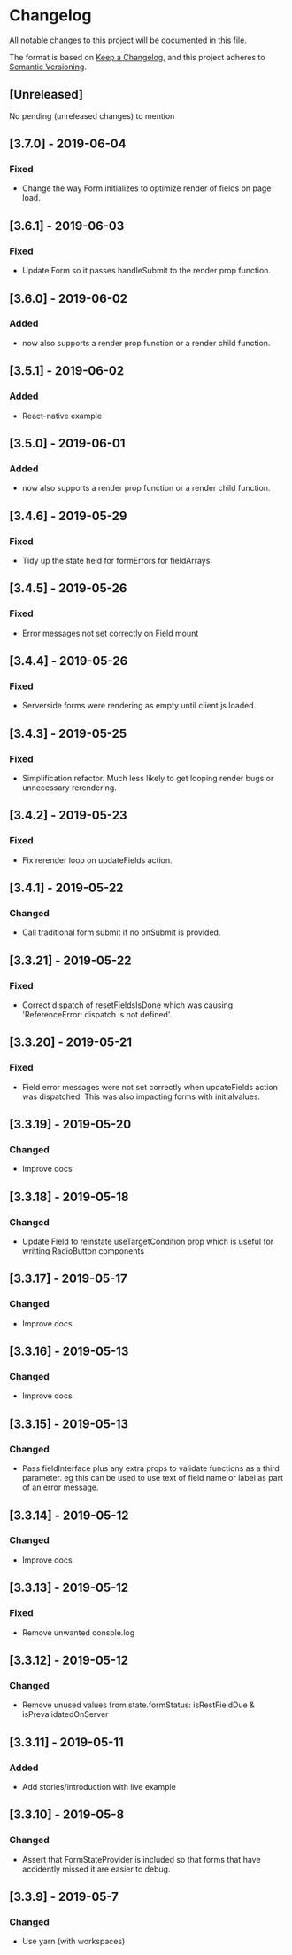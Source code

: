 # Changelog
All notable changes to this project will be documented in this file.

The format is based on [Keep a Changelog](https://keepachangelog.com/en/1.0.0/),
and this project adheres to [Semantic Versioning](https://semver.org/spec/v2.0.0.html).

## [Unreleased]
No pending (unreleased changes) to mention

## [3.7.0] - 2019-06-04
### Fixed
- Change the way Form initializes to optimize render of fields on page load.

## [3.6.1] - 2019-06-03
### Fixed
- Update Form so it passes handleSubmit to the render prop function.

## [3.6.0] - 2019-06-02
### Added
- <Field> now also supports a render prop function or a render child function.

## [3.5.1] - 2019-06-02
### Added
- React-native example

## [3.5.0] - 2019-06-01
### Added
- <Form> now also supports a render prop function or a render child function.

## [3.4.6] - 2019-05-29
### Fixed
- Tidy up the state held for formErrors for fieldArrays.

## [3.4.5] - 2019-05-26
### Fixed
- Error messages not set correctly on Field mount

## [3.4.4] - 2019-05-26
### Fixed
- Serverside forms were rendering as empty until client js loaded.

## [3.4.3] - 2019-05-25
### Fixed
- Simplification refactor. Much less likely to get looping render bugs or unnecessary rerendering.

## [3.4.2] - 2019-05-23
### Fixed
- Fix rerender loop on updateFields action.

## [3.4.1] - 2019-05-22
### Changed
- Call traditional form submit if no onSubmit is provided.

## [3.3.21] - 2019-05-22
### Fixed
- Correct dispatch of resetFieldsIsDone which was causing 'ReferenceError: dispatch is not defined'.

## [3.3.20] - 2019-05-21
### Fixed
- Field error messages were not set correctly when updateFields action was dispatched. This was also impacting forms with initialvalues. 

## [3.3.19] - 2019-05-20
### Changed
- Improve docs

## [3.3.18] - 2019-05-18
### Changed
- Update Field to reinstate useTargetCondition prop which is useful for writting RadioButton components

## [3.3.17] - 2019-05-17
### Changed
- Improve docs

## [3.3.16] - 2019-05-13
### Changed
- Improve docs

## [3.3.15] - 2019-05-13
### Changed
- Pass fieldInterface plus any extra props to validate functions as a third parameter. eg this can be used to use text of field name or label as part of an error message.

## [3.3.14] - 2019-05-12
### Changed
- Improve docs

## [3.3.13] - 2019-05-12
### Fixed
- Remove unwanted console.log

## [3.3.12] - 2019-05-12
### Changed
- Remove unused values from state.formStatus: isRestFieldDue & isPrevalidatedOnServer

## [3.3.11] - 2019-05-11
### Added
- Add stories/introduction with live example

## [3.3.10] - 2019-05-8
### Changed
- Assert that FormStateProvider is included so that forms that have accidently missed it are easier to debug. 

## [3.3.9] - 2019-05-7
### Changed
- Use yarn (with workspaces)